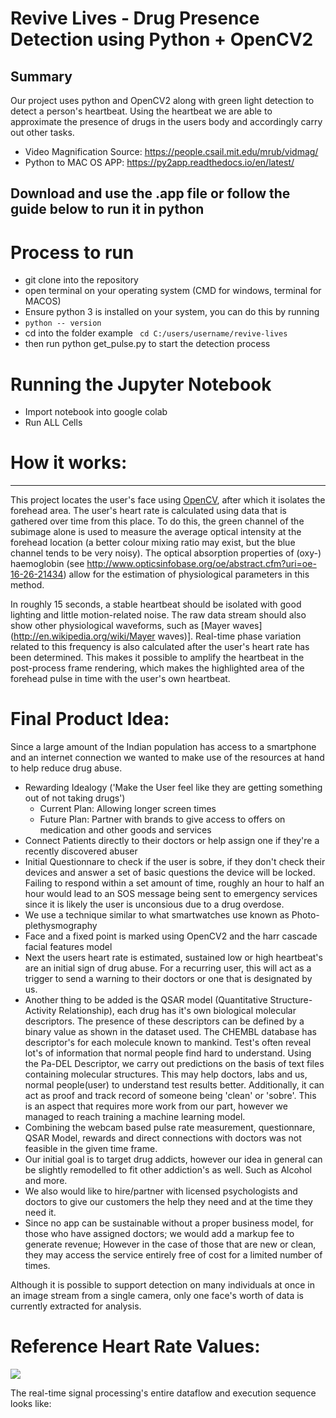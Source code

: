 # Revive Lives - Drug Presence Detection using Python + OpenCV2
## Summary
Our project uses python and OpenCV2 along with green light detection to detect a person's heartbeat. Using the heartbeat we are able to approximate the presence of drugs in the users body and accordingly carry out other tasks.


- Video Magnification Source: https://people.csail.mit.edu/mrub/vidmag/
- Python to MAC OS APP: https://py2app.readthedocs.io/en/latest/

## Download and use the .app file or follow the guide below to run it in python

# Process to run
- git clone into the repository
- open terminal on your operating system (CMD for windows, terminal for MACOS)
- Ensure python 3 is installed on your system, you can do this by running 
- ```python -- version```
- cd into the folder example 
 ``` cd C:/users/username/revive-lives```
- then run python get_pulse.py to start the detection process

# Running the Jupyter Notebook
- Import notebook into google colab
- Run ALL Cells

# How it works:

-----------------

This project locates the user's face using [OpenCV](http://opencv.org/), after which it isolates the forehead area. The user's heart rate is calculated using data that is gathered over time from this place. To do this, the green channel of the subimage alone is used to measure the average optical intensity at the forehead location (a better colour mixing ratio may exist, but the blue channel tends to be very noisy). The optical absorption properties of (oxy-) haemoglobin (see http://www.opticsinfobase.org/oe/abstract.cfm?uri=oe-16-26-21434) allow for the estimation of physiological parameters in this method.

In roughly 15 seconds, a stable heartbeat should be isolated with good lighting and little motion-related noise. The raw data stream should also show other physiological waveforms, such as [Mayer waves](http://en.wikipedia.org/wiki/Mayer waves)]. Real-time phase variation related to this frequency is also calculated after the user's heart rate has been determined. This makes it possible to amplify the heartbeat in the post-process frame rendering, which makes the highlighted area of the forehead pulse in time with the user's own heartbeat.

# Final Product Idea:
Since a large amount of the Indian population has access to a smartphone and an internet connection we wanted to make use of the resources at hand to help reduce drug abuse. 
- Rewarding Idealogy ('Make the User feel like they are getting something out of not taking drugs')
	- Current Plan: Allowing longer screen times
	- Future Plan: Partner with brands to give access to offers on medication and other goods and services
- Connect Patients directly to their doctors or help assign one if they're a recently discovered abuser
- Initial Questionnare to check if the user is sobre, if they don't check their devices and answer a set of basic questions the device will be locked. Failing to respond within a set amount of time, roughly an hour to half an hour would lead to an SOS message being sent to emergency services since it is likely the user is unconsious due to a drug overdose.
- We use a technique similar to what smartwatches use known as Photo-plethysmography
- Face and a fixed point is marked using OpenCV2 and the harr cascade facial features model
- Next the users heart rate is estimated, sustained low or high heartbeat's are an initial sign of drug abuse. For a recurring user, this will act as a trigger to send a warning to their doctors or one that is designated by us.
- Another thing to be added is the QSAR model (Quantitative Structure-Activity Relationship), each drug has it's own biological molecular descriptors. The presence of these descriptors can be defined by a binary value as shown in the dataset used. The CHEMBL database has descriptor's for each molecule known to mankind. Test's often reveal lot's of information that normal people find hard to understand. Using the Pa-DEL Descriptor, we carry out predictions on the basis of text files containing molecular structures. This may help doctors, labs and us, normal people(user) to understand test results better. Additionally, it can act as proof and track record of someone being 'clean' or 'sobre'. This is an aspect that requires more work from our part, however we managed to reach training a machine learning model.
- Combining the webcam based pulse rate measurement, questionnare, QSAR Model, rewards and direct connections with doctors was not feasible in the given time frame.
- Our initial goal is to target drug addicts, however our idea in general can be slightly remodelled to fit other addiction's as well. Such as Alcohol and more.
- We also would like to hire/partner with licensed psychologists and doctors to give our customers the help they need and at the time they need it.
- Since no app can be sustainable without a proper business model, for those who have assigned doctors; we would add a markup fee to generate revenue; However in the case of those that are new or clean, they may access the service entirely free of cost for a limited number of times.

Although it is possible to support detection on many individuals at once in an image stream from a single camera, only one face's worth of data is currently extracted for analysis.

# Reference Heart Rate Values:
<img src = "https://raw.githubusercontent.com/bebochakravarti/Revive-Lives-/main/heart%20rate%20.png"></img>

The real-time signal processing's entire dataflow and execution sequence looks like:
